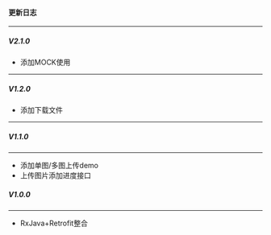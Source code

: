 #### 更新日志
***
##### V2.1.0
* 添加MOCK使用
***
##### V1.2.0
* 添加下载文件
***
##### V1.1.0
***
* 添加单图/多图上传demo
* 上传图片添加进度接口


##### V1.0.0
***
* RxJava+Retrofit整合